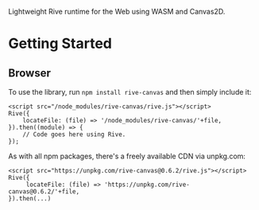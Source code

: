 Lightweight Rive runtime for the Web using WASM and Canvas2D.

# Getting Started

## Browser
To use the library, run `npm install rive-canvas` and then simply include it:

    <script src="/node_modules/rive-canvas/rive.js"></script>
    Rive({
        locateFile: (file) => '/node_modules/rive-canvas/'+file,
    }).then((module) => {
        // Code goes here using Rive.
    });

As with all npm packages, there's a freely available CDN via unpkg.com:

    <script src="https://unpkg.com/rive-canvas@0.6.2/rive.js"></script>
    Rive({
         locateFile: (file) => 'https://unpkg.com/rive-canvas@0.6.2/'+file,
    }).then(...)